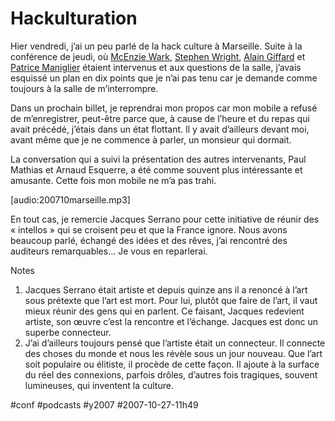 # Hackulturation

Hier vendredi, j’ai un peu parlé de la hack culture à Marseille. Suite à la conférence de jeudi, où [McEnzie Wark](http://www.ludiccrew.org/wark/), [Stephen Wright](http://www.inha.fr/spip.php?article1450), [Alain Giffard](http://alaingiffard.blogs.com/) et [Patrice Maniglier](http://ciepfc.rhapsodyk.net/article.php3?id_article=51) étaient intervenus et aux questions de la salle, j’avais esquissé un plan en dix points que je n’ai pas tenu car je demande comme toujours à la salle de m’interrompre.

Dans un prochain billet, je reprendrai mon propos car mon mobile a refusé de m’enregistrer, peut-être parce que, à cause de l’heure et du repas qui avait précédé, j’étais dans un état flottant. Il y avait d’ailleurs devant moi, avant même que je ne commence à parler, un monsieur qui dormait.

La conversation qui a suivi la présentation des autres intervenants, Paul Mathias et Arnaud Esquerre, a été comme souvent plus intéressante et amusante. Cette fois mon mobile ne m’a pas trahi.

[audio:200710marseille.mp3]

En tout cas, je remercie Jacques Serrano pour cette initiative de réunir des « intellos » qui se croisent peu et que la France ignore. Nous avons beaucoup parlé, échangé des idées et des rêves, j’ai rencontré des auditeurs remarquables… Je vous en reparlerai.

Notes

1. Jacques Serrano était artiste et depuis quinze ans il a renoncé à l’art sous prétexte que l’art est mort. Pour lui, plutôt que faire de l’art, il vaut mieux réunir des gens qui en parlent. Ce faisant, Jacques redevient artiste, son œuvre c’est la rencontre et l’échange. Jacques est donc un superbe connecteur.
2. J’ai d’ailleurs toujours pensé que l’artiste était un connecteur. Il connecte des choses du monde et nous les révèle sous un jour nouveau. Que l’art soit populaire ou élitiste, il procède de cette façon. Il ajoute à la surface du réel des connexions, parfois drôles, d’autres fois tragiques, souvent lumineuses, qui inventent la culture.


#conf #podcasts #y2007 #2007-10-27-11h49
